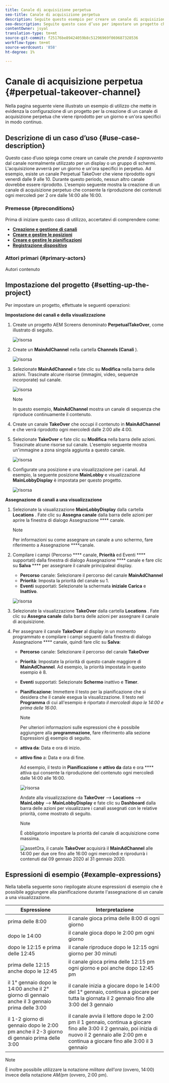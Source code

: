 ```yaml
---
title: Canale di acquisizione perpetua
seo-title: Canale di acquisizione perpetua
description: Seguite questo esempio per creare un canale di acquisizione perpetuo.
seo-description: Seguite questo caso d’uso per impostare un progetto che crea un canale TakeOver perpetuo che viene riprodotto per un giorno e un’ora specifici in modo continuo.
contentOwner: jsyal
translation-type: tm+mt
source-git-commit: f25176be89424059b8c51296969f069687328536
workflow-type: tm+mt
source-wordcount: '858'
ht-degree: 1%

---
```



# Canale di acquisizione perpetua {#perpetual-takeover-channel}

Nella pagina seguente viene illustrato un esempio di utilizzo che mette in evidenza la configurazione di un progetto per la creazione di un canale di acquisizione perpetua che viene riprodotto per un giorno e un&#39;ora specifici in modo continuo.

## Descrizione di un caso d’uso {#use-case-description}

Questo caso d’uso spiega come creare un canale che *prende il sopravvento* dal canale normalmente utilizzato per un display o un gruppo di schermi. L&#39;acquisizione avverrà per un giorno e un&#39;ora specifici in perpetuo.
Ad esempio, esiste un canale Perpetual TakeOver che viene riprodotto ogni venerdì dalle 9 alle 10. Durante questo periodo, nessun altro canale dovrebbe essere riprodotto. L&#39;esempio seguente mostra la creazione di un canale di acquisizione perpetuo che consente la riproduzione dei contenuti ogni mercoledì per 2 ore dalle 14:00 alle 16:00.

### Premesse {#preconditions}

Prima di iniziare questo caso di utilizzo, accertatevi di comprendere come:

* **[Creazione e gestione di canali](managing-channels.md)**
* **[Creare e gestire le posizioni](managing-locations.md)**
* **[Creare e gestire le pianificazioni](managing-schedules.md)**
* **[Registrazione dispositivo](device-registration.md)**

### Attori primari {#primary-actors}

Autori contenuto

## Impostazione del progetto {#setting-up-the-project}

Per impostare un progetto, effettuate le seguenti operazioni:

**Impostazione dei canali e della visualizzazione**

1. Create un progetto AEM Screens denominato **PerpetualTakeOver**, come illustrato di seguito.

   ![risorsa](assets/p_usecase1.png)

1. Create un **MainAdChannel** nella cartella **Channels (Canali** ).

   ![risorsa](assets/p_usecase2.png)

1. Selezionate **MainAdChannel** e fate clic su **Modifica** nella barra delle azioni. Trascinate alcune risorse (immagini, video, sequenze incorporate) sul canale.

   ![risorsa](assets/p_usecase3.png)


   >[!NOTE]
   >In questo esempio, **MainAdChannel** mostra un canale di sequenza che riproduce continuamente il contenuto.

1. Create un canale **TakeOver** che occupi il contenuto in **MainAdChannel** e che verrà riprodotto ogni mercoledì dalle 2:00 alle 4:00.

1. Selezionate **TakeOver** e fate clic su **Modifica** nella barra delle azioni. Trascinate alcune risorse sul canale. L&#39;esempio seguente mostra un&#39;immagine a zona singola aggiunta a questo canale.

   ![risorsa](assets/p_usecase4.png)

1. Configurate una posizione e una visualizzazione per i canali. Ad esempio, la seguente posizione **MainLobby** e visualizzazione **MainLobbyDisplay** è impostata per questo progetto.

   ![risorsa](assets/p_usecase5.png)

**Assegnazione di canali a una visualizzazione**

1. Selezionate la visualizzazione **MainLobbyDisplay** dalla cartella **Locations** . Fate clic su **Assegna canale** dalla barra delle azioni per aprire la finestra di dialogo Assegnazione **** canale.

   >[!NOTE]
   >Per informazioni su come assegnare un canale a uno schermo, fare riferimento a Assegnazione **[](channel-assignment.md)**canale.

1. Compilare i campi (Percorso **** canale, **Priorità** ed Eventi **** supportati) dalla finestra di dialogo Assegnazione **** canale e fare clic su **Salva** **** per assegnare il canale principaleal display.

   * **Percorso** canale: Selezionare il percorso del canale **MainAdChannel**
   * **Priorità**: Imposta la priorità del canale su 1.
   * **Eventi** supportati: Selezionate la schermata **iniziale Carica** e **Inattivo**.

   ![risorsa](assets/p_usecase6.png)

1. Selezionate la visualizzazione **TakeOver** dalla cartella **Locations** . Fate clic su **Assegna canale** dalla barra delle azioni per assegnare il canale di acquisizione.

1. Per assegnare il canale **TakeOver** al display in un momento programmato e compilare i campi seguenti dalla finestra di dialogo Assegnazione **** canale, quindi fare clic su **Salva**:

   * **Percorso** canale: Selezionare il percorso del canale **TakeOver**
   * **Priorità**: Impostate la priorità di questo canale maggiore di **MainAdChannel**. Ad esempio, la priorità impostata in questo esempio è 8.
   * **Eventi** supportati: Selezionate **Schermo** inattivo e **Timer**.
   * **Pianificazione**: Immettere il testo per la pianificazione che si desidera che il canale esegua la visualizzazione. Il testo nel **Programma** di cui all&#39;esempio è riportato *il mercoledì dopo le 14:00 e prima delle 16:00*.

      >[!NOTE]
      >Per ulteriori informazioni sulle espressioni che è possibile aggiungere alla **programmazione**, fare riferimento alla sezione Espressioni [di](#example-expressions) esempio di seguito.
   * **attiva da**: Data e ora di inizio.
   * **attivo fino** a: Data e ora di fine.

      Ad esempio, il testo in **Pianificazione** e **attivo da** data e ora **** attiva qui consente la riproduzione del contenuto ogni mercoledì dalle 14:00 alle 16:00.


      ![risorsa](assets/p_usecase7.png)

      Andate alla visualizzazione da **TakeOver** —> **Locations** —> **MainLobby** —> **MainLobbyDisplay** e fate clic su **Dashboard** dalla barra delle azioni per visualizzare i canali assegnati con le relative priorità, come mostrato di seguito.

      >[!NOTE]
      >È obbligatorio impostare la priorità del canale di acquisizione come massima.

      ![asset](assets/p_usecase8.png)Ora, il canale **TakeOver** acquisirà il **MainAdChannel** alle 14:00 per due ore fino alle 16:00 ogni mercoledì e riprodurrà i contenuti dal 09 gennaio 2020 al 31 gennaio 2020.

## Espressioni di esempio {#example-expressions}

Nella tabella seguente sono riepilogate alcune espressioni di esempio che è possibile aggiungere alla pianificazione durante l&#39;assegnazione di un canale a una visualizzazione.

| **Espressione** | **Interpretazione** |
|---|---|
| prima delle 8:00 | il canale gioca prima delle 8:00 di ogni giorno |
| dopo le 14:00 | il canale gioca dopo le 2:00 pm ogni giorno |
| dopo le 12:15 e prima delle 12:45 | il canale riproduce dopo le 12:15 ogni giorno per 30 minuti |
| prima delle 12:15 anche dopo le 12:45 | il canale gioca prima delle 12:15 pm ogni giorno e poi anche dopo 12:45 pm |
| il 1° gennaio dopo le 14:00 anche il 2° giorno di gennaio anche il 3 gennaio prima delle 3:00 | il canale inizia a giocare dopo le 14:00 del 1° gennaio, continua a giocare per tutta la giornata il 2 gennaio fino alle 3:00 del 3 gennaio |
| il 1-2 giorno di gennaio dopo le 2:00 pm anche il 2-3 giorno di gennaio prima delle 3:00 | il canale avvia il lettore dopo le 2:00 pm il 1 gennaio, continua a giocare fino alle 3:00 il 2 gennaio, poi inizia di nuovo il 2 gennaio alle 2:00 pm e continua a giocare fino alle 3:00 il 3 gennaio |

>[!NOTE]
>
>È inoltre possibile utilizzare la notazione _militare dell&#39;ora_ (ovvero, 14:00) invece della notazione *AM/pm* (ovvero, 2:00 pm).
